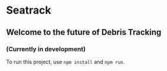 # Seatrack
## Welcome to the future of Debris Tracking
### (Currently in development) 

To run this project, use `npm install` and `npm run`. 
